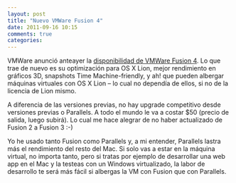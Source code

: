 ```yaml
---
layout: post
title: "Nuevo VMWare Fusion 4"
date: 2011-09-16 10:15
comments: true
categories: 
---
```

VMWare anunció anteayer la [disponibilidad de VMWare Fusion 4](http://blogs.vmware.com/teamfusion/2011/09/vmware-fusion-4-is-now-available-worldwide.html). Lo que trae de nuevo es su optimización para OS X Lion, mejor rendimiento en gráficos 3D, snapshots Time Machine-friendly, y ah! que pueden albergar máquinas virtuales con OS X Lion – lo cual no dependía de ellos, si no de la licencia de Lion mismo.

A diferencia de las versiones previas, no hay upgrade competitivo desde versiones previas o Parallels. A todo el mundo le va a costar $50 (precio de salida, luego subirá). Lo cual me hace alegrar de no haber actualizado de Fusion 2 a Fusion 3 :-)

Yo he usado tanto Fusion como Parallels y, a mi entender, Parallels lastra más el rendimiento del resto del Mac. Si solo vas a estar en la máquina virtual, no importa tanto, pero si tratas por ejemplo de desarrollar una web app en el Mac y la testeas con un Windows virtualizado, la labor de desarrollo te será más fácil si albergas la VM con Fusion que con Parallels.